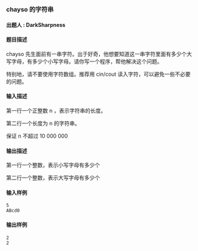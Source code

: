 ### chayso 的字符串

#### 出题人 : DarkSharpness

#### 题目描述

chayso 先生面前有一串字符。出于好奇，他想要知道这一串字符里面有多少个大写字母，有多少个小写字母。请你写一个程序，帮他解决这个问题。

特别地，请不要使用字符数组。推荐用 cin/cout 读入字符，可以避免一些不必要的问题。

#### 输入描述

第一行一个正整数 n ，表示字符串的长度。

第二行一个长度为 n 的字符串。

保证 n 不超过 10 000 000 

#### 输出描述

第一行一个整数，表示小写字母有多少个

第二行一个整数，表示大写字母有多少个

#### 输入样例

```
5
ABcd0
```

#### 输出样例

```
2
2
```

